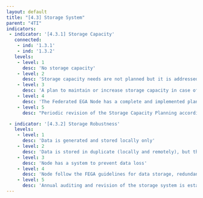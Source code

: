 ```yaml
---
layout: default
title: "[4.3] Storage System"
parent: "4TI"
indicators:
 - indicator: '[4.3.1] Storage Capacity'
   connected:
    - ind: '1.3.1'
    - ind: '1.3.2'
   levels:
    - level: 1
      desc: 'No storage capacity'
    - level: 2
      desc: 'Storage capacity needs are not planned but it is addressed ad hoc if the node has no more storage to provide'
    - level: 3  
      desc: 'A plan to maintain or increase storage capacity in case of being necessary is drafted considering the policies by the hosting institution'
    - level: 4
      desc: 'The Federated EGA Node has a complete and implemented plan to maintain or increase its capacity when required'
    - level: 5
      desc: "Periodic revision of the Storage Capacity Planning according to utilization KPI's of the Federated EGA Node updating it whenever necessary"

 - indicator: '[4.3.2] Storage Robustness'
   levels:
    - level: 1
      desc: 'Data is generated and stored locally only'
    - level: 2
      desc: 'Data is stored in duplicate (locally and remotely), but there are no systems or guidelines in place to ensure service robustness'
    - level: 3  
      desc: 'Node has a system to prevent data loss'
    - level: 4
      desc: 'Node follow the FEGA guidelines for data storage, redundancy and access to avoid data loss'
    - level: 5
      desc: 'Annual auditing and revision of the storage system is established to guarantee the alignment with the FEGA guidelines for data storage'
---
```

